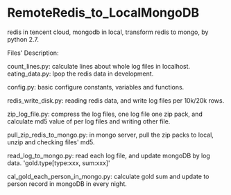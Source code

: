 # RemoteRedis_to_LocalMongoDB
redis in tencent cloud, mongodb in local, transform redis to mongo, by python 2.7.

Files' Description:

  count_lines.py: calculate lines about whole log files in localhost.
  eating_data.py: lpop the redis data in development.

  config.py: 
      basic configure constants, variables and functions.
  
  redis_write_disk.py: 
      reading redis data, and write log files per 10k/20k rows.
      
  zip_log_file.py: 
      compress the log files, one log file one zip pack, and calculate md5 value of per log files and writing other file.
      
  pull_zip_redis_to_mongo.py: 
      in mongo server, pull the zip packs to local, unzip and checking files' md5.
      
  read_log_to_mongo.py: 
      read each log file, and update mongoDB by log data. 'gold.type[type:xxx, sum:xxx]'
      
  cal_gold_each_person_in_mongo.py: 
      calculate gold sum and update to person record in mongoDB in every night.
